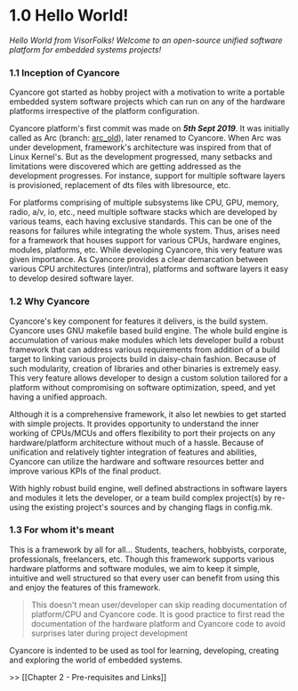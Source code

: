 # 1.0 Hello World!
*Hello World from VisorFolks! Welcome to an open-source unified software platform for embedded systems projects!*

### 1.1 Inception of Cyancore
Cyancore got started as hobby project with a motivation to write a portable embedded system software projects which can run on any of the hardware platforms irrespective of the platform configuration.

Cyancore platform's first commit was made on **_5th Sept 2019_**. It was initially called as Arc (branch: [arc_old](https://github.com/VisorFolks/cyancore/tree/arc_old)), later renamed to Cyancore. When Arc was under development, framework's architecture was inspired from that of Linux Kernel's. But as the development progressed, many setbacks and limitations were discovered which are getting addressed as the development progresses. For instance, support for multiple software layers is provisioned, replacement of dts files with libresource, etc.

For platforms comprising of multiple subsystems like CPU, GPU, memory, radio, a/v, io, etc., need multiple software stacks which are developed by various teams, each having exclusive standards. This can be one of the reasons for failures while integrating the whole system. Thus, arises need for a framework that houses support for various CPUs, hardware engines, modules, platforms, etc. While developing Cyancore, this very feature was given importance. As Cyancore provides a clear demarcation between various CPU architectures (inter/intra), platforms and software layers it easy to develop desired software layer.

### 1.2 Why Cyancore
Cyancore's key component for features it delivers, is the build system. Cyancore uses GNU makefile based build engine. The whole build engine is accumulation of various make modules which lets developer build a robust framework that can address various requirements from addition of a build target to linking various projects build in daisy-chain fashion. Because of such modularity, creation of libraries and other binaries is extremely easy. This very feature allows developer to design a custom solution tailored for a platform without compromising on software optimization, speed, and yet having a unified approach.

Although it is a comprehensive framework, it also let newbies to get started with simple projects. It provides opportunity to understand the inner working of CPUs/MCUs and offers flexibility to port their projects on any hardware/platform architecture without much of a hassle. Because of unification and relatively tighter integration of features and abilities, Cyancore can utilize the hardware and software resources better and improve various KPIs of the final product.

With highly robust build engine, well defined abstractions in software layers and modules it lets the developer, or a team build complex project(s) by re-using the existing project's sources and by changing flags in config.mk.

### 1.3 For whom it's meant
This is a framework by all for all... Students, teachers, hobbyists, corporate, professionals, freelancers, etc. Though this framework supports various hardware platforms and software modules, we aim to keep it simple, intuitive and well structured so that every user can benefit from using this and enjoy the features of this framework.

> This doesn't mean user/developer can skip reading documentation of platform/CPU and Cyancore code. It is good practice to first read the documentation of the hardware platform and Cyancore code to avoid surprises later during project development

Cyancore is indented to be used as tool for learning, developing, creating and exploring the world of embedded systems.

\>> [[Chapter 2 - Pre-requisites and Links]]